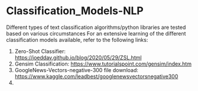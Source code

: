 # Classification_Models-NLP
Different types of text classification algorithms/python libraries are tested based on various circumstances
For an extensive learning of the different classification models available, refer to the following links:
1) Zero-Shot Classifier: https://joeddav.github.io/blog/2020/05/29/ZSL.html
2) Gensim Classification: https://www.tutorialspoint.com/gensim/index.htm
3) GoogleNews-Vectors-negative-300 file download: https://www.kaggle.com/leadbest/googlenewsvectorsnegative300
4) 
